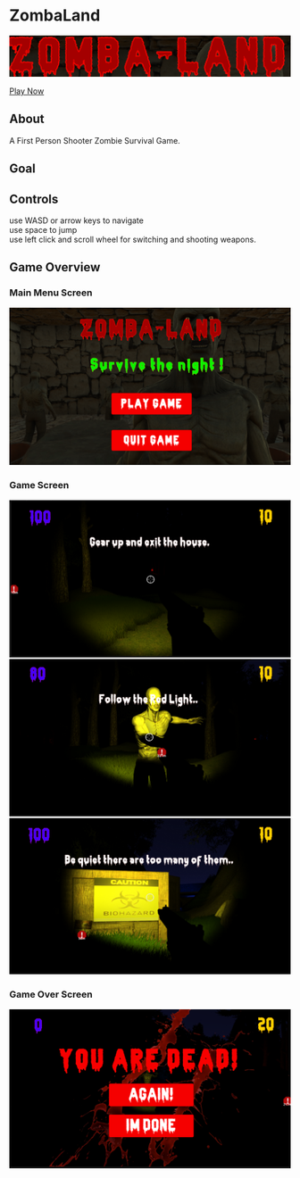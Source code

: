 # ZombaLand

![TileArt](https://github.com/suryanshsingh2001/ZombaLand/blob/main/Screenshots/TitleArt.png)

[Play Now](https://suryanshsingh2001.itch.io/zombaland)

## About
A First Person Shooter Zombie Survival Game.

## Goal


## Controls 
use WASD or arrow keys to navigate <br>
use space to jump <br>
use left click and scroll wheel for switching and shooting weapons.

## Game Overview
### Main Menu Screen
![Main Menu](https://github.com/suryanshsingh2001/ZombaLand/blob/main/Screenshots/MainMenu.png)

### Game Screen
![Game 1](https://github.com/suryanshsingh2001/ZombaLand/blob/main/Screenshots/Game%201.png)
![Game 2](https://github.com/suryanshsingh2001/ZombaLand/blob/main/Screenshots/Game%202.png)
![Game 3](https://github.com/suryanshsingh2001/ZombaLand/blob/main/Screenshots/Game%203.png)

### Game Over Screen
![GameOver](https://github.com/suryanshsingh2001/ZombaLand/blob/main/Screenshots/GameOver.png)
